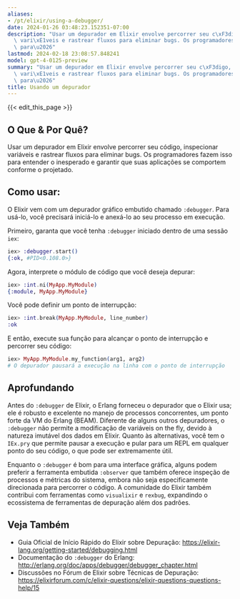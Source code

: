 ```yaml
---
aliases:
- /pt/elixir/using-a-debugger/
date: 2024-01-26 03:48:23.152351-07:00
description: "Usar um depurador em Elixir envolve percorrer seu c\xF3digo, inspecionar\
  \ vari\xE1veis e rastrear fluxos para eliminar bugs. Os programadores fazem isso\
  \ para\u2026"
lastmod: 2024-02-18 23:08:57.848241
model: gpt-4-0125-preview
summary: "Usar um depurador em Elixir envolve percorrer seu c\xF3digo, inspecionar\
  \ vari\xE1veis e rastrear fluxos para eliminar bugs. Os programadores fazem isso\
  \ para\u2026"
title: Usando um depurador
---
```


{{< edit_this_page >}}

## O Que & Por Quê?
Usar um depurador em Elixir envolve percorrer seu código, inspecionar variáveis e rastrear fluxos para eliminar bugs. Os programadores fazem isso para entender o inesperado e garantir que suas aplicações se comportem conforme o projetado.

## Como usar:
O Elixir vem com um depurador gráfico embutido chamado `:debugger`. Para usá-lo, você precisará iniciá-lo e anexá-lo ao seu processo em execução.

Primeiro, garanta que você tenha `:debugger` iniciado dentro de uma sessão `iex`:
```elixir
iex> :debugger.start()
{:ok, #PID<0.108.0>}
```

Agora, interprete o módulo de código que você deseja depurar:
```elixir
iex> :int.ni(MyApp.MyModule)
{:module, MyApp.MyModule}
```

Você pode definir um ponto de interrupção:
```elixir
iex> :int.break(MyApp.MyModule, line_number)
:ok
```

E então, execute sua função para alcançar o ponto de interrupção e percorrer seu código:
```elixir
iex> MyApp.MyModule.my_function(arg1, arg2)
# O depurador pausará a execução na linha com o ponto de interrupção
```

## Aprofundando
Antes do `:debugger` de Elixir, o Erlang forneceu o depurador que o Elixir usa; ele é robusto e excelente no manejo de processos concorrentes, um ponto forte da VM do Erlang (BEAM). Diferente de alguns outros depuradores, o `:debugger` não permite a modificação de variáveis on the fly, devido à natureza imutável dos dados em Elixir. Quanto às alternativas, você tem o `IEx.pry` que permite pausar a execução e pular para um REPL em qualquer ponto do seu código, o que pode ser extremamente útil.

Enquanto o `:debugger` é bom para uma interface gráfica, alguns podem preferir a ferramenta embutida `:observer` que também oferece inspeção de processos e métricas do sistema, embora não seja especificamente direcionada para percorrer o código. A comunidade do Elixir também contribui com ferramentas como `visualixir` e `rexbug`, expandindo o ecossistema de ferramentas de depuração além dos padrões.

## Veja Também
- Guia Oficial de Início Rápido do Elixir sobre Depuração: https://elixir-lang.org/getting-started/debugging.html
- Documentação do `:debugger` do Erlang: http://erlang.org/doc/apps/debugger/debugger_chapter.html
- Discussões no Fórum de Elixir sobre Técnicas de Depuração: https://elixirforum.com/c/elixir-questions/elixir-questions-questions-help/15
